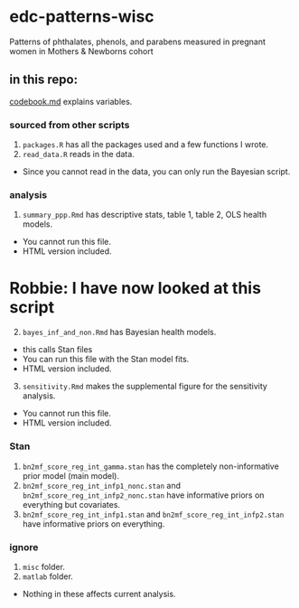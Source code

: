 # edc-patterns-wisc
Patterns of phthalates, phenols, and parabens measured in pregnant women in Mothers &amp; Newborns cohort

## in this repo:

[codebook.md](codebook.md) explains variables.

### sourced from other scripts

1. `packages.R` has all the packages used and a few functions I wrote.  
2. `read_data.R` reads in the data.
  * Since you cannot read in the data, you can only run the Bayesian script.

### analysis 

1. `summary_ppp.Rmd` has descriptive stats, table 1, table 2, OLS health models.
  * You cannot run this file.
  * HTML version included.
  # Robbie: I have now looked at this script
2. `bayes_inf_and_non.Rmd` has Bayesian health models.
  * this calls Stan files
  * You can run this file with the Stan model fits.
  * HTML version included.
3. `sensitivity.Rmd` makes the supplemental figure for the sensitivity analysis.
  * You cannot run this file.
  * HTML version included.

### Stan

1. `bn2mf_score_reg_int_gamma.stan` has the completely non-informative prior model (main model).
2. `bn2mf_score_reg_int_infp1_nonc.stan` and `bn2mf_score_reg_int_infp2_nonc.stan` have informative priors on everything but covariates.
3. `bn2mf_score_reg_int_infp1.stan` and `bn2mf_score_reg_int_infp2.stan` have informative priors on everything.

### ignore

1. `misc` folder.
2. `matlab` folder.
* Nothing in these affects current analysis.
